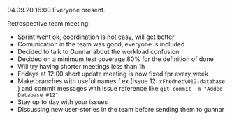 04.09.20 16:00
Everyone present.

Retrospective team meeting:
- Sprint went ok, coordination is not easy, will get better
- Comunication in the team was good, everyone is included
- Decided to talk to Gunnar about the workload confusion
- Decided on a minimum test coverage 80% for the definition of done
- Will try having shorter meetings less than 1h
- Fridays at 12:00 short update meeting is now fixed fpr every week
- Make branches with useful names f.ex (Issue 12: `xFrednet\012-database` ) and commit messages with issue reference like `git commit -m "Added Database #12"`
- Stay up to day with your issues
- Discussing new user-stories in the team before sending them to gunnar 

